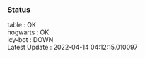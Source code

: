 ### Status


table : OK  
hogwarts : OK  
icy-bot : DOWN  
Latest Update : 2022-04-14 04:12:15.010097
